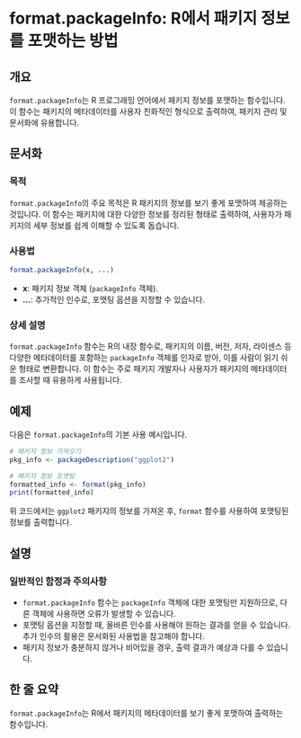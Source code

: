 <!--
Meta Description: # format.packageInfo: R에서 패키지 정보를 포맷하는 방법 ## 개요 `format.packageInfo`는 R 프로그래밍 언어에서 패키지 정보를 포맷하는 함수입니다. 이 함수는 패키지의 메타데이터를 사용자 친화적인 형식으로 출력하여, 패키지 관리 및 ...
Meta Keywords: packageinfo, format, 패키지, 정보를, 패키지의
-->

# format.packageInfo: R에서 패키지 정보를 포맷하는 방법

## 개요
`format.packageInfo`는 R 프로그래밍 언어에서 패키지 정보를 포맷하는 함수입니다. 이 함수는 패키지의 메타데이터를 사용자 친화적인 형식으로 출력하여, 패키지 관리 및 문서화에 유용합니다.

## 문서화
### 목적
`format.packageInfo`의 주요 목적은 R 패키지의 정보를 보기 좋게 포맷하여 제공하는 것입니다. 이 함수는 패키지에 대한 다양한 정보를 정리된 형태로 출력하여, 사용자가 패키지의 세부 정보를 쉽게 이해할 수 있도록 돕습니다.

### 사용법
```R
format.packageInfo(x, ...)
```
- **x**: 패키지 정보 객체 (`packageInfo` 객체).
- **...**: 추가적인 인수로, 포맷팅 옵션을 지정할 수 있습니다.

### 상세 설명
`format.packageInfo` 함수는 R의 내장 함수로, 패키지의 이름, 버전, 저자, 라이센스 등 다양한 메타데이터를 포함하는 `packageInfo` 객체를 인자로 받아, 이를 사람이 읽기 쉬운 형태로 변환합니다. 이 함수는 주로 패키지 개발자나 사용자가 패키지의 메타데이터를 조사할 때 유용하게 사용됩니다.

## 예제
다음은 `format.packageInfo`의 기본 사용 예시입니다.

```R
# 패키지 정보 가져오기
pkg_info <- packageDescription("ggplot2")

# 패키지 정보 포맷팅
formatted_info <- format(pkg_info)
print(formatted_info)
```

위 코드에서는 `ggplot2` 패키지의 정보를 가져온 후, `format` 함수를 사용하여 포맷팅된 정보를 출력합니다.

## 설명
### 일반적인 함정과 주의사항
- `format.packageInfo` 함수는 `packageInfo` 객체에 대한 포맷팅만 지원하므로, 다른 객체에 사용하면 오류가 발생할 수 있습니다.
- 포맷팅 옵션을 지정할 때, 올바른 인수를 사용해야 원하는 결과를 얻을 수 있습니다. 추가 인수의 활용은 문서화된 사용법을 참고해야 합니다.
- 패키지 정보가 충분하지 않거나 비어있을 경우, 출력 결과가 예상과 다를 수 있습니다.

## 한 줄 요약
`format.packageInfo`는 R에서 패키지의 메타데이터를 보기 좋게 포맷하여 출력하는 함수입니다.